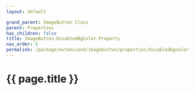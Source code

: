 ```yaml
---
layout: default

grand_parent: ImageButton Class
parent: Properties
has_children: false
title: ImageButton.DisabledBgColor Property
nav_order: 5
permalink: /package/extension4/imagebutton/properties/disabledbgcolor
---
```

# {{ page.title }}